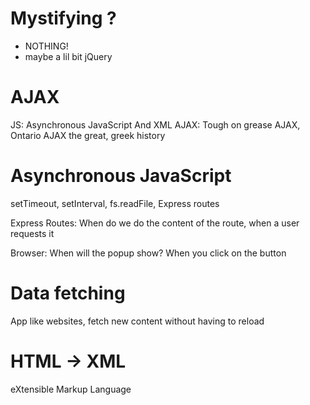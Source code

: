 # Mystifying ?

- NOTHING!
- maybe a lil bit jQuery

# AJAX

JS: Asynchronous JavaScript And XML
AJAX: Tough on grease
AJAX, Ontario
AJAX the great, greek history

# Asynchronous JavaScript

setTimeout, setInterval, fs.readFile, Express routes

Express Routes: When do we do the content of the route, when a user requests it

Browser: When will the popup show? When you click on the button

# Data fetching

App like websites, fetch new content without having to reload

# HTML -> XML

eXtensible Markup Language

<post>
  <title>
  <description>
  <image_url>

RSS Readers

When we send data, we need to send text (or binary), XML, JSON, plaintext, HTML

Source (DATA)
stringify(DATA), xmlize(DATA)

-
-
- Client (DATA)
  parse(JSONDATA), deXMLize(XMLDATA)

# How to fetch?

```jsx
const request = new XMLHttpRequest();

$.ajax();

$.ajax({
  method: "GET",
  url: "https://jsonplaceholder.typicode.com/posts",
})
  .then((response) => console.log("response is:", response))
  .catch((err) => console.log(err));
```
